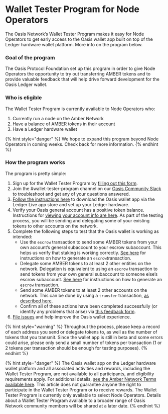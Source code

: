 # Wallet Tester Program for Node Operators

The Oasis Network’s Wallet Tester Program makes it easy for Node Operators to get early access to the Oasis wallet app built on top of the Ledger hardware wallet platform. More info on the program below.

### Goal of the program

The Oasis Protocol Foundation set up this program in order to give Node Operators the opportunity to try out transferring AMBER tokens and to provide valuable feedback that will help drive forward development for the Oasis Ledger wallet.

### Who is eligible

The Wallet Tester Program is currently available to Node Operators who:

1. Currently run a node on the Amber Network
2. Have a balance of AMBER tokens in their account
3. Have a Ledger hardware wallet

{% hint style="danger" %}
We hope to expand this program beyond Node Operators in coming weeks. Check back for more information.
{% endhint %}

### How the program works

The program is pretty simple:

1. Sign up for the Wallet Tester Program by [filling out this form](https://oasisfoundation.typeform.com/to/NW4RuTQR).
2. Join the \#wallet-tester-program channel on our [Oasis Community Slack](http://www.oasisprotocol.org/slack) to troubleshoot and get any of your questions answered.
3. [Follow the instructions here](https://docs.oasis.dev/oasis-core-ledger/) to download the Oasis wallet app via the Ledger Live app store and set up your Ledger hardware.
4. Verify your Oasis general account has a positive token balance. Instructions for [viewing your account info are here](https://docs.oasis.dev/general/operator-docs/stake-management#account-info). As part of the testing process, you will be sending and delegating some of your existing tokens to other accounts on the network.
5. Complete the following steps to test that the Oasis wallet is working as intended:
   * Use the `escrow` transaction to send some AMBER tokens from your own account’s general subaccount to your escrow subaccount. This helps us verify that staking is working correctly. [See here](https://docs.oasis.dev/general/operator-docs/stake-management#escrowing-tokens) for instructions on how to generate an `escrow`transaction.
   * Delegate some AMBER tokens to at least 2 other entities on the network. Delegation is equivalent to using an `escrow` transaction to send tokens from your own general subaccount to someone else’s escrow subaccount. [See here](https://docs.oasis.dev/general/operator-docs/stake-management#escrowing-tokens) for instructions on how to generate an `escrow` transaction.
   * Send some AMBER tokens to at least 2 other accounts on the network. This can be done by using a `transfer` transaction, [as described here](https://docs.oasis.dev/general/operator-docs/stake-management#transferring-tokens).
   * Confirm all of these actions have been completed successfully \(or identify any problems that arise\) via [this feedback form](https://oasisfoundation.typeform.com/to/gzezJNFB).
6. [File issues](https://github.com/oasisprotocol/oasis-core/issues/new/choose) and help improve the Oasis wallet experience.

{% hint style="warning" %}
Throughout the process, please keep a record of each address you send or delegate tokens to, as well as the number of tokens that you transmit. Since the wallet app is still in beta and some errors could arise, please only send a small number of tokens per transaction \(1 or 2 tokens per transaction should be enough for testing purposes\).
{% endhint %}

{% hint style="danger" %}
The Oasis wallet app on the Ledger hardware wallet platform and all associated activities and rewards, including the Wallet Tester Program, are not available to all participants, and eligibility requirements apply. For additional details, [see the Amber Network Terms available here](https://docsend.com/view/zv5cfia). This article does not guarantee anyone the right to participate in the Wallet Tester Program or to receive rewards. The Wallet Tester Program is currently only available to select Node Operators. Details about a Wallet Tester Program available to a broader range of Oasis Network community members will be shared at a later date.
{% endhint %}


